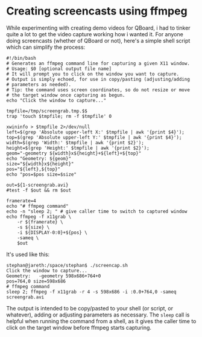 # Creating screencasts using ffmpeg #

While experimenting with creating demo videos for QBoard, i had to tinker
quite a lot to get the video capture working how i wanted it. For anyone
doing screencasts (whether of QBoard or not), here's a simple shell script
which can simplify the process:

```
#!/bin/bash
# Generates an ffmpeg command line for capturing a given X11 window.
# Usage: $0 [optional output file name]
# It will prompt you to click on the window you want to capture.
# Output is simply echoed, for use in copy/pasting (adjusting/adding
# parameters as needed).
# Tip: the command uses screen coordinates, so do not resize or move
# the target window once capturing as begun.
echo "Click the window to capture..."

tmpfile=/tmp/screengrab.tmp.$$
trap 'touch $tmpfile; rm -f $tmpfile' 0

xwininfo > $tmpfile 2>/dev/null
left=$(grep 'Absolute upper-left X:' $tmpfile | awk '{print $4}');
top=$(grep 'Absolute upper-left Y:' $tmpfile | awk '{print $4}');
width=$(grep 'Width:' $tmpfile | awk '{print $2}');
height=$(grep 'Height:' $tmpfile | awk '{print $2}');
geom="-geometry ${width}x${height}+${left}+${top}"
echo "Geometry: ${geom}"
size="${width}x${height}"
pos="${left},${top}"
echo "pos=$pos size=$size"

out=${1-screengrab.avi}
#test -f $out && rm $out

framerate=4
echo "# ffmpeg command"
echo -n "sleep 2; " # give caller time to switch to captured window
echo ffmpeg -f x11grab \
    -r ${framerate} \
    -s ${size} \
    -i ${DISPLAY-0:0}+${pos} \
    -sameq \
    $out
```


It's used like this:

```
stephan@jareth:/space/stephan$ ./screencap.sh
Click the window to capture...
Geometry:   -geometry 598x686+764+0
pos=764,0 size=598x686
# ffmpeg command
sleep 2; ffmpeg -f x11grab -r 4 -s 598x686 -i :0.0+764,0 -sameq screengrab.avi
```

The output is intended to be copy/pasted to your shell (or script, or whatever), adding or adjusting parameters as necessary. The `sleep` call is helpful when running the command from a shell, as it gives the caller time to click on the target window before ffmpeg starts capturing.
